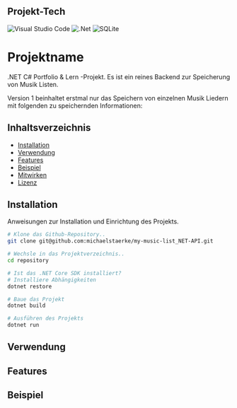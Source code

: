## Projekt-Tech

![Visual Studio Code](https://img.shields.io/badge/Visual%20Studio%20Code-0078d7.svg?style=for-the-badge&logo=visual-studio-code&logoColor=white)
![.Net](https://img.shields.io/badge/.NET-5C2D91?style=for-the-badge&logo=.net&logoColor=white)
![SQLite](https://img.shields.io/badge/sqlite-%2307405e.svg?style=for-the-badge&logo=sqlite&logoColor=white)

# Projektname

.NET C# Portfolio & Lern -Projekt.
Es ist ein reines Backend zur Speicherung von Musik Listen.

Version 1 beinhaltet erstmal nur das Speichern von einzelnen Musik Liedern 
mit folgenden zu speichernden Informationen: 

## Inhaltsverzeichnis

- [Installation](#installation)
- [Verwendung](#verwendung)
- [Features](#features)
- [Beispiel](#beispiel)
- [Mitwirken](#mitwirken)
- [Lizenz](#lizenz)

## Installation

Anweisungen zur Installation und Einrichtung des Projekts.

```bash
# Klone das Github-Repository..
git clone git@github.com:michaelstaerke/my-music-list_NET-API.git

# Wechsle in das Projektverzeichnis..
cd repository

# Ist das .NET Core SDK installiert?
# Installiere Abhängigkeiten
dotnet restore

# Baue das Projekt
dotnet build

# Ausführen des Projekts
dotnet run
```

## Verwendung

## Features

## Beispiel


